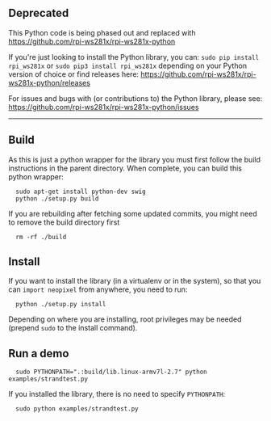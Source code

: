 ## Deprecated

This Python code is being phased out and replaced with https://github.com/rpi-ws281x/rpi-ws281x-python

If you're just looking to install the Python library, you can: `sudo pip install rpi_ws281x` or `sudo pip3 install rpi_ws281x` depending on your Python version of choice or find releases here: https://github.com/rpi-ws281x/rpi-ws281x-python/releases

For issues and bugs with (or contributions to) the Python library, please see: https://github.com/rpi-ws281x/rpi-ws281x-python/issues

----

## Build

As this is just a python wrapper for the library you must first follow
the build instructions in the parent directory.
When complete, you can build this python wrapper:
```
  sudo apt-get install python-dev swig
  python ./setup.py build
```


If you are rebuilding after fetching some updated commits, you might need to
remove the build directory first
```
  rm -rf ./build
```

## Install

If you want to install the library (in a virtualenv or in the system), so that you can `import neopixel` from anywhere, you need to run:

```
  python ./setup.py install
```

Depending on where you are installing, root privileges may be needed (prepend `sudo` to the install command).


## Run a demo

```
  sudo PYTHONPATH=".:build/lib.linux-armv7l-2.7" python examples/strandtest.py
```

If you installed the library, there is no need to specify `PYTHONPATH`:

```
  sudo python examples/strandtest.py
```
